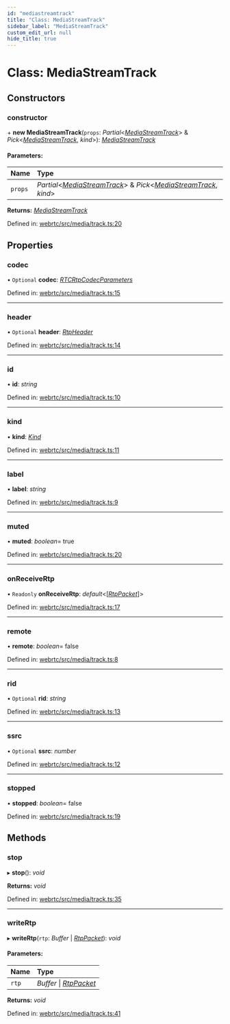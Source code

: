 ```yaml
---
id: "mediastreamtrack"
title: "Class: MediaStreamTrack"
sidebar_label: "MediaStreamTrack"
custom_edit_url: null
hide_title: true
---
```


# Class: MediaStreamTrack

## Constructors

### constructor

\+ **new MediaStreamTrack**(`props`: *Partial*<[*MediaStreamTrack*](mediastreamtrack.md)\> & *Pick*<[*MediaStreamTrack*](mediastreamtrack.md), *kind*\>): [*MediaStreamTrack*](mediastreamtrack.md)

#### Parameters:

Name | Type |
:------ | :------ |
`props` | *Partial*<[*MediaStreamTrack*](mediastreamtrack.md)\> & *Pick*<[*MediaStreamTrack*](mediastreamtrack.md), *kind*\> |

**Returns:** [*MediaStreamTrack*](mediastreamtrack.md)

Defined in: [webrtc/src/media/track.ts:20](https://github.com/shinyoshiaki/werift-webrtc/blob/ad4c7a5/packages/webrtc/src/media/track.ts#L20)

## Properties

### codec

• `Optional` **codec**: [*RTCRtpCodecParameters*](rtcrtpcodecparameters.md)

Defined in: [webrtc/src/media/track.ts:15](https://github.com/shinyoshiaki/werift-webrtc/blob/ad4c7a5/packages/webrtc/src/media/track.ts#L15)

___

### header

• `Optional` **header**: [*RtpHeader*](rtpheader.md)

Defined in: [webrtc/src/media/track.ts:14](https://github.com/shinyoshiaki/werift-webrtc/blob/ad4c7a5/packages/webrtc/src/media/track.ts#L14)

___

### id

• **id**: *string*

Defined in: [webrtc/src/media/track.ts:10](https://github.com/shinyoshiaki/werift-webrtc/blob/ad4c7a5/packages/webrtc/src/media/track.ts#L10)

___

### kind

• **kind**: [*Kind*](../modules.md#kind)

Defined in: [webrtc/src/media/track.ts:11](https://github.com/shinyoshiaki/werift-webrtc/blob/ad4c7a5/packages/webrtc/src/media/track.ts#L11)

___

### label

• **label**: *string*

Defined in: [webrtc/src/media/track.ts:9](https://github.com/shinyoshiaki/werift-webrtc/blob/ad4c7a5/packages/webrtc/src/media/track.ts#L9)

___

### muted

• **muted**: *boolean*= true

Defined in: [webrtc/src/media/track.ts:20](https://github.com/shinyoshiaki/werift-webrtc/blob/ad4c7a5/packages/webrtc/src/media/track.ts#L20)

___

### onReceiveRtp

• `Readonly` **onReceiveRtp**: *default*<[[*RtpPacket*](rtppacket.md)]\>

Defined in: [webrtc/src/media/track.ts:17](https://github.com/shinyoshiaki/werift-webrtc/blob/ad4c7a5/packages/webrtc/src/media/track.ts#L17)

___

### remote

• **remote**: *boolean*= false

Defined in: [webrtc/src/media/track.ts:8](https://github.com/shinyoshiaki/werift-webrtc/blob/ad4c7a5/packages/webrtc/src/media/track.ts#L8)

___

### rid

• `Optional` **rid**: *string*

Defined in: [webrtc/src/media/track.ts:13](https://github.com/shinyoshiaki/werift-webrtc/blob/ad4c7a5/packages/webrtc/src/media/track.ts#L13)

___

### ssrc

• `Optional` **ssrc**: *number*

Defined in: [webrtc/src/media/track.ts:12](https://github.com/shinyoshiaki/werift-webrtc/blob/ad4c7a5/packages/webrtc/src/media/track.ts#L12)

___

### stopped

• **stopped**: *boolean*= false

Defined in: [webrtc/src/media/track.ts:19](https://github.com/shinyoshiaki/werift-webrtc/blob/ad4c7a5/packages/webrtc/src/media/track.ts#L19)

## Methods

### stop

▸ **stop**(): *void*

**Returns:** *void*

Defined in: [webrtc/src/media/track.ts:35](https://github.com/shinyoshiaki/werift-webrtc/blob/ad4c7a5/packages/webrtc/src/media/track.ts#L35)

___

### writeRtp

▸ **writeRtp**(`rtp`: *Buffer* \| [*RtpPacket*](rtppacket.md)): *void*

#### Parameters:

Name | Type |
:------ | :------ |
`rtp` | *Buffer* \| [*RtpPacket*](rtppacket.md) |

**Returns:** *void*

Defined in: [webrtc/src/media/track.ts:41](https://github.com/shinyoshiaki/werift-webrtc/blob/ad4c7a5/packages/webrtc/src/media/track.ts#L41)
